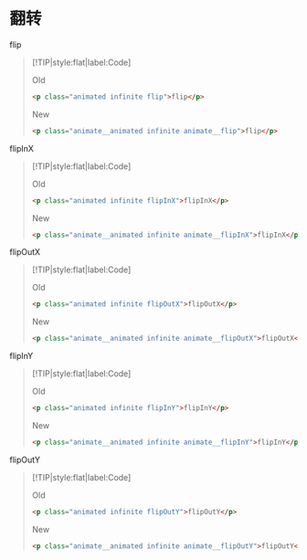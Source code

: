 # 翻转

<!-- toc -->

<p class="animated infinite flip">flip</p>

> [!TIP|style:flat|label:Code]
>
> <span class="tip">Old</span>
>
> ```html
> <p class="animated infinite flip">flip</p>
> ```
>
> <span class="tip">New</span>
>
> ```html
> <p class="animate__animated infinite animate__flip">flip</p>
> ```

<p class="animated infinite flipInX">flipInX</p>

> [!TIP|style:flat|label:Code]
>
> <span class="tip">Old</span>
>
> ```html
> <p class="animated infinite flipInX">flipInX</p>
> ```
>
> <span class="tip">New</span>
>
> ```html
> <p class="animate__animated infinite animate__flipInX">flipInX</p>
> ```

<p class="animated infinite flipOutX">flipOutX</p>

> [!TIP|style:flat|label:Code]
>
> <span class="tip">Old</span>
>
> ```html
> <p class="animated infinite flipOutX">flipOutX</p>
> ```
>
> <span class="tip">New</span>
>
> ```html
> <p class="animate__animated infinite animate__flipOutX">flipOutX</p>
> ```

<p class="animated infinite flipInY">flipInY</p>

> [!TIP|style:flat|label:Code]
>
> <span class="tip">Old</span>
>
> ```html
> <p class="animated infinite flipInY">flipInY</p>
> ```
>
> <span class="tip">New</span>
>
> ```html
> <p class="animate__animated infinite animate__flipInY">flipInY</p>
> ```

<p class="animated infinite flipOutY">flipOutY</p>

> [!TIP|style:flat|label:Code]
>
> <span class="tip">Old</span>
>
> ```html
> <p class="animated infinite flipOutY">flipOutY</p>
> ```
>
> <span class="tip">New</span>
>
> ```html
> <p class="animate__animated infinite animate__flipOutY">flipOutY</p>
> ```

<!-- endtoc -->